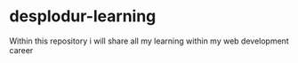 # desplodur-learning
Within this repository i will share all my learning within my web development career
